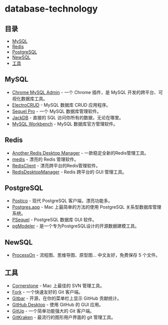 # database-technology  

## 目录

- [MySQL](#MySQL)
- [Redis](#Redis)
- [PostgreSQL](#PostgreSQL)
- [NewSQL](#NewSQL)
- [工具](#工具)


## MySQL

* [Chrome MySQL Admin](https://www.eisbahn.jp/chrome_mysql_admin) - 一个 Chrome 插件，是 MySQL 开发的跨平台、可视化数据库工具。
* [ElectroCRUD](http://garrylachman.github.io/ElectroCRUD/) - MySQL 数据库 CRUD 应用程序。
* [Sequel Pro](http://www.sequelpro.com/) - 一个 MySQL 数据库管理软件。
* [JackDB](https://www.jackdb.com/) - 直接的 SQL 访问你所有的数据，无论在哪里。
* [MySQL Workbench](http://dev.mysql.com/downloads/workbench/) - MySQL 数据库官方管理软件。

## Redis

* [Another Redis Desktop Manager](https://github.com/qishibo/AnotherRedisDesktopManager) - 一款稳定全新的Redis管理工具。
* [medis](http://getmedis.com) - 漂亮的 Redis 管理软件。
* [RedisClient](https://github.com/UUGU/redis-client-app) - 漂亮跨平台的Redis管理软件。
* [RedisDesktopManager](https://redisdesktop.com/) - Redis 跨平台的 GUI 管理工具。


## PostgreSQL

* [Postico](https://eggerapps.at/postico/) - 现代 PostgreSQL 客户端，漂亮功能多。
* [Postgres.app](http://postgresapp.com/) - Mac 上最简单的方法的使用 PostgreSQL 关系型数据库管理系统。
* [PSequel](http://www.psequel.com/) - PostgreSQL 数据库 GUI 软件。
* [pgModeler](https://pgmodeler.io) - 是一个专为PostgreSQL设计的开源数据建模工具。 

## NewSQL

* [ProcessOn](https://www.processon.com/) - 流程图、思维导图、原型图... 中文友好，免费保存 5 个文件。

## 工具

* [Cornerstone](http://www.zennaware.com/cornerstone/) - Mac 上最佳的 SVN 管理工具。
* [Fork](https://git-fork.com/) - 一个快速友好的 Git 客户端。 
* [Gitbar](https://github.com/Shikkic/gitbar) - 开源，在你的菜单栏上显示 GitHub 贡献统计。
* [GitHub Desktop](https://desktop.github.com/) - 使用 GitHub 的 GUI 应用。
* [GitUp](http://gitup.co/) - 一个简单功能强大的 Git 客户端。
* [GitKraken](https://www.gitkraken.com/) - 最流行的图形用户界面的 git 管理工具。
